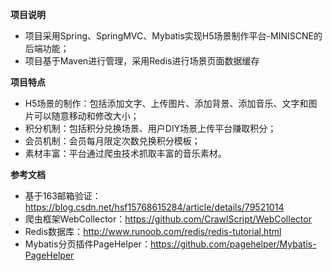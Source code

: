 <p><strong>项目说明</strong></p>
<ul>
    <li>项目采用Spring、SpringMVC、Mybatis实现H5场景制作平台-MINISCNE的后端功能；</li>
    <li>项目基于Maven进行管理，采用Redis进行场景页面数据缓存</li>
</ul>
<p><strong>项目特点</strong></p>
<ul>
    <li>H5场景的制作：包括添加文字、上传图片、添加背景、添加音乐、文字和图片可以随意移动和修改大小；</li>
    <li>积分机制：包括积分兑换场景、用户DIY场景上传平台赚取积分；</li>
    <li>会员机制：会员每月限定次数兑换积分模板；</li>
    <li>素材丰富：平台通过爬虫技术抓取丰富的音乐素材。</li>   
</ul>
<p><strong>参考文档</strong></p>
<ul>
    <li>基于163邮箱验证：<a href="https://blog.csdn.net/hsf15768615284/article/details/79521014">https://blog.csdn.net/hsf15768615284/article/details/79521014</a></li>
    <li>爬虫框架WebCollector：<a href="https://github.com/CrawlScript/WebCollector">https://github.com/CrawlScript/WebCollector</a></li>
    <li>Redis数据库：<a href="http://www.runoob.com/redis/redis-tutorial.html">http://www.runoob.com/redis/redis-tutorial.html</a></li>
    <li>Mybatis分页插件PageHelper：<a href="https://github.com/pagehelper/Mybatis-PageHelper">https://github.com/pagehelper/Mybatis-PageHelper</a></li>
</ul>